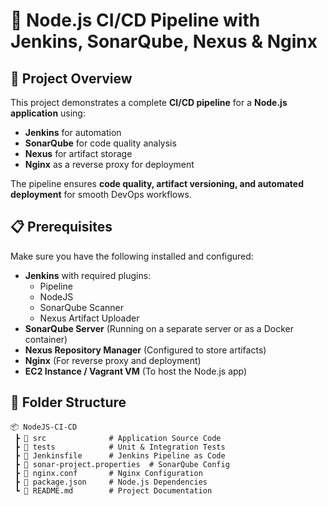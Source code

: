 # 🚀 Node.js CI/CD Pipeline with Jenkins, SonarQube, Nexus & Nginx

## 📌 Project Overview
This project demonstrates a complete **CI/CD pipeline** for a **Node.js application** using:
- **Jenkins** for automation
- **SonarQube** for code quality analysis
- **Nexus** for artifact storage
- **Nginx** as a reverse proxy for deployment

The pipeline ensures **code quality, artifact versioning, and automated deployment** for smooth DevOps workflows.

## 📋 Prerequisites
Make sure you have the following installed and configured:

- **Jenkins** with required plugins:
  - Pipeline
  - NodeJS
  - SonarQube Scanner
  - Nexus Artifact Uploader
- **SonarQube Server** (Running on a separate server or as a Docker container)
- **Nexus Repository Manager** (Configured to store artifacts)
- **Nginx** (For reverse proxy and deployment)
- **EC2 Instance / Vagrant VM** (To host the Node.js app)

## 📂 Folder Structure
```
📦 NodeJS-CI-CD
 ┣ 📂 src              # Application Source Code
 ┣ 📂 tests            # Unit & Integration Tests
 ┣ 📜 Jenkinsfile      # Jenkins Pipeline as Code
 ┣ 📜 sonar-project.properties  # SonarQube Config
 ┣ 📜 nginx.conf       # Nginx Configuration
 ┣ 📜 package.json     # Node.js Dependencies
 ┗ 📜 README.md        # Project Documentation
```

